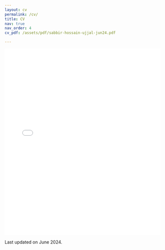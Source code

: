```yaml
---
layout: cv
permalink: /cv/
title: CV
nav: true
nav_order: 4
cv_pdf: /assets/pdf/sabbir-hossain-ujjal-jun24.pdf

---
```

<iframe src="assets/pdf/sabbir-hossain-ujjal-jun24.pdf" width="100%" height="600px" frameborder="0">
    Your browser does not support PDFs. Please download the PDF to view it: <a href="assets/pdf/sabbir-hossain-ujjal-jun24.pdf">Download PDF</a>.
</iframe>

Last updated on June 2024. 
